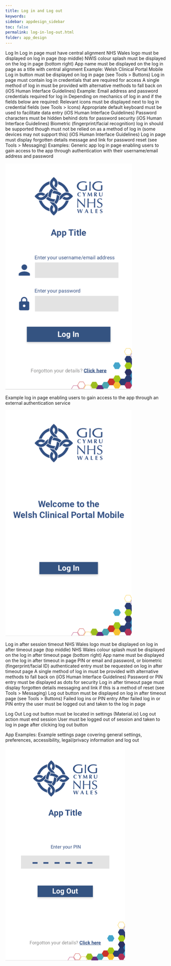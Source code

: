 ```yaml
---
title: Log in and Log out
keywords:
sidebar: appdesign_sidebar
toc: false
permalink: log-in-log-out.html
folder: app_design 
---
```


Log In
Log in page must have central alignment
NHS Wales logo must be displayed on log in page (top middle)
NWIS colour splash must be displayed on the log in page (bottom right)
App name must be displayed on the log in page as a title with central alignment
Example: Welsh Clinical Portal Mobile
Log in button must be displayed on log in page (see Tools > Buttons)
Log in page must contain log in credentials that are required for access
A single method of log in must be provided with alternative methods to fall back on (iOS Human Interface Guidelines)
Example: Email address and password credentials required for log in
Depending on mechanics of log in and if the fields below are required:
Relevant icons must be displayed next to log in credential fields (see Tools > Icons)
Appropriate default keyboard must be used to facilitate data entry (iOS Human Interface Guidelines)
Password characters must be hidden behind dots for password security (iOS Human Interface Guidelines)
Biometric (fingerprint/facial recognition) log in should be supported though must not be relied on as a method of log in (some devices may not support this) (iOS Human Interface Guidelines)
Log in page must display forgotten details message and link for password reset (see Tools > Messaging)
Examples:
Generic app log in page enabling users to gain access to the app through authentication with their username/email address and password

<img class="img-responsive img-thumbnail" src="/images/examples/design-standards-access-login-app-name.png">

Example log in page enabling users to gain access to the app through an external authentication service

<img class="img-responsive img-thumbnail" src="/images/examples/design-standards-access-login-forgotten.png">

Log in after session timeout
NHS Wales logo must be displayed on log in after timeout page (top middle)
NHS Wales colour splash must be displayed on the log in after timeout page (bottom right)
App name must be displayed on the log in after timeout in page
PIN or email and password, or biometric (fingerprint/facial ID) authenticated entry must be requested on log in after timeout page
A single method of log in must be provided with alternative methods to fall back on (iOS Human Interface Guidelines)
Password or PIN entry must be displayed as dots for security
Log in after timeout page must display forgotten details messaging and link if this is a method of reset (see Tools > Messaging)
Log out button must be displayed on log in after timeout page (see Tools > Buttons)
Failed log ins or PIN entry
After failed log in or PIN entry the user must be logged out and taken to the log in page

Log Out
Log out button must be located in settings (Material.io)
Log out action must end session
User must be logged out of session and taken to log in page after clicking log out button


App Examples:
Example settings page covering general settings, preferences, accessibility, legal/privacy information and log out

<img class="img-responsive img-thumbnail" src="/images/examples/design-standards-access-login-pinexample.png">